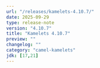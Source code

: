 ```yaml
---
url: "/releases/kamelets-4.10.7/"
date: 2025-09-29
type: release-note
version: "4.10.7"
title: "Kamelets 4.10.7"
preview: ""
changelog: ""
category: "camel-kamelets"
jdk: [17,21]
---
```

